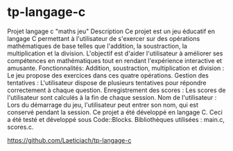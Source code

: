 # tp-langage-c
Projet langage c "maths jeu"
Description
Ce projet est un jeu éducatif en langage C permettant à l'utilisateur de s'exercer sur des opérations mathématiques de base telles que l'addition, la soustraction, la multiplication et la division. L'objectif est d'aider l'utilisateur à améliorer ses compétences en mathématiques tout en rendant l'expérience interactive et amusante.
Fonctionnalités:
Addition, soustraction, multiplication et division : Le jeu propose des exercices dans ces quatre opérations.
Gestion des tentatives : L'utilisateur dispose de plusieurs tentatives pour répondre correctement à chaque question.
Enregistrement des scores : Les scores de l'utilisateur sont calculés à la fin de chaque session.
Nom de l'utilisateur : Lors du démarrage du jeu, l'utilisateur peut entrer son nom, qui est conservé pendant la session.
Ce projet a été développé en langage C. Ceci a été testé et développé sous Code::Blocks.
Bibliothèques utilisées : main.c, scores.c.

https://github.com/Laeticiach/tp-langage-c


